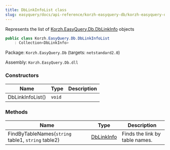 ```yaml
---
title: DbLinkInfoList class
slug: easyquery/docs/api-reference/korzh-easyquery-db/korzh-easyquery-db-namespace/dblinkinfolist-class
---
```



Represents the list of [Korzh.EasyQuery.Db.DbLinkInfo](/api-reference/korzh-easyquery-db/korzh-easyquery-db-namespace/dblinkinfo-class) objects
```csharp
public class Korzh.EasyQuery.Db.DbLinkInfoList
    : Collection<DbLinkInfo>

```
Package: `Korzh.EasyQuery.Db` (targets: `netstandard2.0`)

Assembly: `Korzh.EasyQuery.Db.dll`

### Constructors

| Name | Type | Description | 
| --- | --- | --- | 
| DbLinkInfoList() | `void` |  | 


### Methods

| Name | Type | Description | 
| --- | --- | --- | 
| FindByTableNames(`string` table1, `string` table2) | [DbLinkInfo](/api-reference/korzh-easyquery-db/korzh-easyquery-db-namespace/dblinkinfo-class) | Finds the link by table names. |